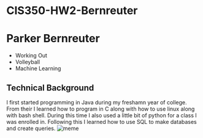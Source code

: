 # CIS350-HW2-Bernreuter
# Parker Bernreuter
- Working Out
- Volleyball 
- Machine Learning
## Technical Background
I first started programming in Java during my freshamn year of college. From their I learned how to program in C along with how to use linux along with bash shell. During this time I also used a little bit of python for a class I was enrolled in. Following this I learned how to use SQL to make databases and create queries.
![meme](https://imgix.ranker.com/user_node_img/50106/1002119104/original/1002119104-photo-u1?auto=format&q=60&fit=crop&fm=pjpg&dpr=2&w=375)